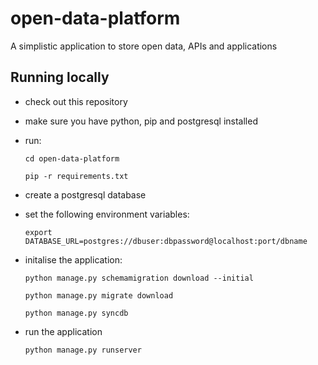open-data-platform
==================

A simplistic application to store open data, APIs and applications


Running locally
---------------

- check out this repository
- make sure you have python, pip and postgresql installed
- run:

    `cd open-data-platform`
    
    `pip -r requirements.txt`

- create a postgresql database
- set the following environment variables:

    `export DATABASE_URL=postgres://dbuser:dbpassword@localhost:port/dbname`
    
- initalise the application:

    `python manage.py schemamigration download --initial`
    
    `python manage.py migrate download`
    
    `python manage.py syncdb`
    
- run the application

    `python manage.py runserver`
